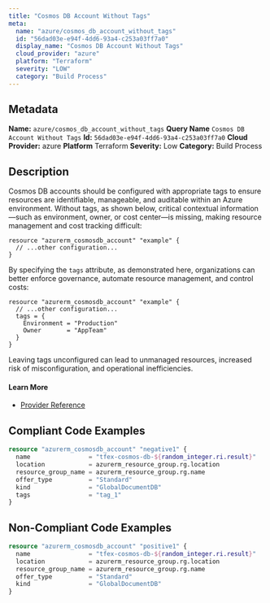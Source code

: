 ```yaml
---
title: "Cosmos DB Account Without Tags"
meta:
  name: "azure/cosmos_db_account_without_tags"
  id: "56dad03e-e94f-4dd6-93a4-c253a03ff7a0"
  display_name: "Cosmos DB Account Without Tags"
  cloud_provider: "azure"
  platform: "Terraform"
  severity: "LOW"
  category: "Build Process"
---
```

## Metadata
**Name:** `azure/cosmos_db_account_without_tags`
**Query Name** `Cosmos DB Account Without Tags`
**Id:** `56dad03e-e94f-4dd6-93a4-c253a03ff7a0`
**Cloud Provider:** azure
**Platform** Terraform
**Severity:** Low
**Category:** Build Process
## Description
Cosmos DB accounts should be configured with appropriate tags to ensure resources are identifiable, manageable, and auditable within an Azure environment. Without tags, as shown below, critical contextual information—such as environment, owner, or cost center—is missing, making resource management and cost tracking difficult:

```
resource "azurerm_cosmosdb_account" "example" {
  // ...other configuration...
}
```

By specifying the `tags` attribute, as demonstrated here, organizations can better enforce governance, automate resource management, and control costs:

```
resource "azurerm_cosmosdb_account" "example" {
  // ...other configuration...
  tags = {
    Environment = "Production"
    Owner       = "AppTeam"
  }
}
```

Leaving tags unconfigured can lead to unmanaged resources, increased risk of misconfiguration, and operational inefficiencies.

#### Learn More

 - [Provider Reference](https://registry.terraform.io/providers/hashicorp/azurerm/latest/docs/resources/cosmosdb_account)


## Compliant Code Examples
```terraform
resource "azurerm_cosmosdb_account" "negative1" {
  name                = "tfex-cosmos-db-${random_integer.ri.result}"
  location            = azurerm_resource_group.rg.location
  resource_group_name = azurerm_resource_group.rg.name
  offer_type          = "Standard"
  kind                = "GlobalDocumentDB"
  tags                = "tag_1"
}
```
## Non-Compliant Code Examples
```terraform
resource "azurerm_cosmosdb_account" "positive1" {
  name                = "tfex-cosmos-db-${random_integer.ri.result}"
  location            = azurerm_resource_group.rg.location
  resource_group_name = azurerm_resource_group.rg.name
  offer_type          = "Standard"
  kind                = "GlobalDocumentDB"
}
```